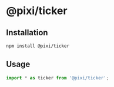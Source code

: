 # @pixi/ticker

## Installation

```bash
npm install @pixi/ticker
```

## Usage

```js
import * as ticker from '@pixi/ticker';
```